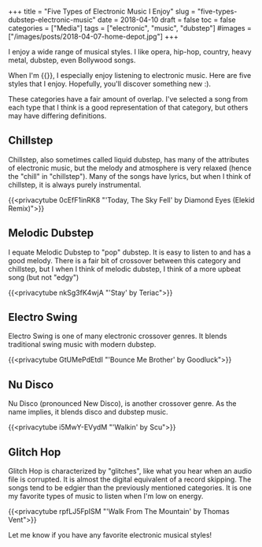 +++
title = "Five Types of Electronic Music I Enjoy"
slug = "five-types-dubstep-electronic-music"
date = 2018-04-10
draft = false
toc = false
categories = ["Media"]
tags = ["electronic", "music", "dubstep"]
#images = ["/images/posts/2018-04-07-home-depot.jpg"]
+++

I enjoy a wide range of musical styles. I like opera, hip-hop, country, heavy metal, dubstep, even Bollywood songs.

When I'm {{<category coding geek>}}, I especially enjoy listening to electronic music. Here are five styles that I enjoy. Hopefully, you'll discover something new :).

These categories have a fair amount of overlap. I've selected a song from each type that I think is a good representation of that category, but others may have differing definitions.

## Chillstep

Chillstep, also sometimes called liquid dubstep, has many of the attributes of electronic music, but the melody and atmosphere is very relaxed (hence the "chill" in "chillstep"). Many of the songs have lyrics, but when I think of chillstep, it is always purely instrumental.

{{<privacytube 0cEfF1inRK8 "'Today, The Sky Fell' by Diamond Eyes (Elekid Remix)">}}

## Melodic Dubstep

I equate Melodic Dubstep to "pop" dubstep. It is easy to listen to and has a good melody. There is a fair bit of crossover between this category and chillstep, but I when I think of melodic dubstep, I think of a more upbeat song (but not "edgy")

{{<privacytube nkSg3fK4wjA "'Stay' by Teriac">}}

## Electro Swing

Electro Swing is one of many electronic crossover genres. It blends traditional swing music with modern dubstep.

{{<privacytube GtUMePdEtdI "'Bounce Me Brother' by Goodluck">}}

## Nu Disco

Nu Disco (pronounced New Disco), is another crossover genre. As the name implies, it blends disco and dubstep music.

{{<privacytube i5MwY-EVydM "'Walkin' by Scu">}}

## Glitch Hop

Glitch Hop is characterized by "glitches", like what you hear when an audio file is corrupted. It is almost the digital equivalent of a record skipping. The songs tend to be edgier than the previously mentioned categories. It is one my favorite types of music to listen when I'm low on energy.

{{<privacytube rpfLJ5FpISM "'Walk From The Mountain' by Thomas Vent">}}

Let me know if you have any favorite electronic musical styles!
